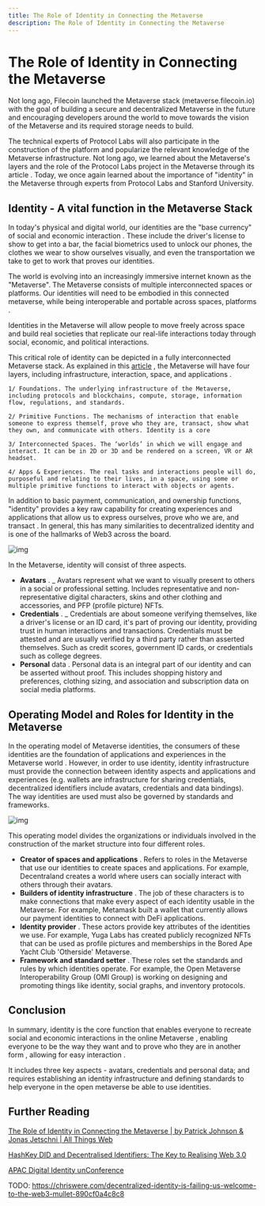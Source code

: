 ```yaml
---
title: The Role of Identity in Connecting the Metaverse
description: The Role of Identity in Connecting the Metaverse
---
```


# The Role of Identity in Connecting the Metaverse

Not long ago, Filecoin launched the Metaverse stack (metaverse.filecoin.io) with the goal of building a secure and decentralized Metaverse in the future and encouraging developers around the world to move towards the vision of the Metaverse and its required storage needs to build.

The technical experts of Protocol Labs will also participate in the construction of the platform and popularize the relevant knowledge of the Metaverse infrastructure. Not long ago, we learned about the Metaverse's layers and the role of the Protocol Labs project in the Metaverse through its article . Today, we once again learned about the importance of "identity" in the Metaverse through experts from Protocol Labs and Stanford University.

## Identity - A vital function in the Metaverse Stack

In today's physical and digital world, our identities are the "base currency" of social and economic interaction . These include the driver's license to show to get into a bar, the facial biometrics used to unlock our phones, the clothes we wear to show ourselves visually, and even the transportation we take to get to work that proves our identities.

The world is evolving into an increasingly immersive internet known as the "Metaverse". The Metaverse consists of multiple interconnected spaces or platforms. Our identities will need to be embodied in this connected metaverse, while being interoperable and portable across spaces, platforms .

Identities in the Metaverse will allow people to move freely across space and build real societies that replicate our real-life interactions today through social, economic, and political interactions.

This critical role of identity can be depicted in a fully interconnected Metaverse stack. As explained in this [article](https://medium.com/allthingsweb-blog/the-role-of-identity-in-connecting-the-metaverse-1a3d89323025) , the Metaverse will have four layers, including infrastructure, interaction, space, and applications .

```
1/ Foundations. The underlying infrastructure of the Metaverse, including protocols and blockchains, compute, storage, information flow, regulations, and standards.

2/ Primitive Functions. The mechanisms of interaction that enable someone to express themself, prove who they are, transact, show what they own, and communicate with others. Identity is a core

3/ Interconnected Spaces. The ‘worlds’ in which we will engage and interact. It can be in 2D or 3D and be rendered on a screen, VR or AR headset.

4/ Apps & Experiences. The real tasks and interactions people will do, purposeful and relating to their lives, in a space, using some or multiple primitive functions to interact with objects or agents.
```

In addition to basic payment, communication, and ownership functions, "identity" provides a key raw capability for creating experiences and applications that allow us to express ourselves, prove who we are, and transact . In general, this has many similarities to decentralized identity and is one of the hallmarks of Web3 across the board.

![img](https://miro.medium.com/max/1400/1*e-zJk2tv4RCaD8IMQtnQlA.png)

In the Metaverse, identity will consist of three aspects.

- **Avatars** . _ Avatars represent what we want to visually present to others in a social or professional setting. Includes representative and non-representative digital characters, skins and other clothing and accessories, and PFP (profile picture) NFTs.
- **Credentials** . _ Credentials are about someone verifying themselves, like a driver's license or an ID card, it's part of proving our identity, providing trust in human interactions and transactions. Credentials must be attested and are usually verified by a third party rather than asserted themselves. Such as credit scores, government ID cards, or credentials such as college degrees.
- **Personal** data . Personal data is an integral part of our identity and can be asserted without proof. This includes shopping history and preferences, clothing sizing, and association and subscription data on social media platforms.

## Operating Model and Roles for Identity in the Metaverse

In the operating model of Metaverse identities, the consumers of these identities are the foundation of applications and experiences in the Metaverse world . However, in order to use identity, identity infrastructure must provide the connection between identity aspects and applications and experiences (e.g. wallets are infrastructure for sharing credentials, decentralized identifiers include avatars, credentials and data bindings). The way identities are used must also be governed by standards and frameworks.

![img](https://miro.medium.com/max/1400/1*-ChbgMKB4iMNQyIAh2HIhw.png)

This operating model divides the organizations or individuals involved in the construction of the market structure into four different roles.

- **Creator of spaces and applications** . Refers to roles in the Metaverse that use our identities to create spaces and applications. For example, Decentraland creates a world where users can socially interact with others through their avatars.
- **Builders of identity infrastructure** . The job of these characters is to make connections that make every aspect of each identity usable in the Metaverse. For example, Metamask built a wallet that currently allows our payment identities to connect with DeFi applications.
- **Identity provider** . These actors provide key attributes of the identities we use. For example, Yuga Labs has created publicly recognized NFTs that can be used as profile pictures and memberships in the Bored Ape Yacht Club 'Otherside' Metaverse.
- **Framework and standard setter** . These roles set the standards and rules by which identities operate. For example, the Open Metaverse Interoperability Group (OMI Group) is working on designing and promoting things like identity, social graphs, and inventory protocols.

## Conclusion

In summary, identity is the core function that enables everyone to recreate social and economic interactions in the online Metaverse , enabling everyone to be the way they want and to prove who they are in another form , allowing for easy interaction .

It includes three key aspects - avatars, credentials and personal data; and requires establishing an identity infrastructure and defining standards to help everyone in the open metaverse be able to use identities.

## Further Reading

[The Role of Identity in Connecting the Metaverse | by Patrick Johnson & Jonas Jetschni | All Things Web](https://medium.com/allthingsweb-blog/the-role-of-identity-in-connecting-the-metaverse-1a3d89323025)

[HashKey DID and Decentralised Identifiers: The Key to Realising Web 3.0](https://www.hashkey.com/en/insights/hashkey-did-and-decentralised-identifiers-the-key-to-realising-web-3-0)

[APAC Digital Identity unConference](https://www.apacdigitalid.org/)

TODO: https://chriswere.com/decentralized-identity-is-failing-us-welcome-to-the-web3-mullet-890cf0a4c8c8
